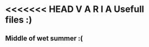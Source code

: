 <<<<<<< HEAD
  V A R I A
  Usefull files :)
=======================
Middle of wet summer :(
-----------------------

